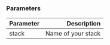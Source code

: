 

### Parameters

|		Parameter 		   	|     Description    |
|---------------------------| ------------------:|
|stack 					   	| Name of your stack |
